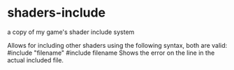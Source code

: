 # shaders-include
a copy of my game's shader include system

Allows for including other shaders using the following syntax, both are valid:
#include "filename"
#include filename
Shows the error on the line in the actual included file.
